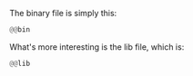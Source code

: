 The binary file is simply this:

```rs
@@bin
```

What's more interesting is the lib file, which is:

```rs
@@lib
```
